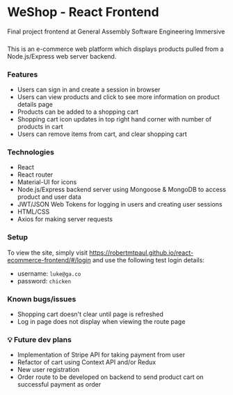 # WeShop - React Frontend
Final project frontend at General Assembly Software Engineering Immersive

### 
This is an e-commerce web platform which displays products pulled from a Node.js/Express web server backend. 

### Features
- Users can sign in and create a session in browser 
- Users can view products and click to see more information on product details page
- Products can be added to a shopping cart
- Shopping cart icon updates in top right hand corner with number of products in cart
- Users can remove items from cart, and clear shopping cart

### Technologies
- React
- React router
- Material-UI for icons
- Node.js/Express backend server using Mongoose & MongoDB to access product and user data
- JWT/JSON Web Tokens for logging in users and creating user sessions
- HTML/CSS
- Axios for making server requests

### Setup

To view the site, simply visit https://robertmtpaul.github.io/react-ecommerce-frontend/#/login and use the following test login details: 
- username: `luke@ga.co`
- password: `chicken`

### Known bugs/issues
- Shopping cart doesn't clear until page is refreshed
- Log in page does not display when viewing the route page

### 💡 Future dev plans
- Implementation of Stripe API for taking payment from user
- Refactor of cart using Context API and/or Redux
- New user registration
- Order route to be developed on backend to send product cart on successful payment as order
